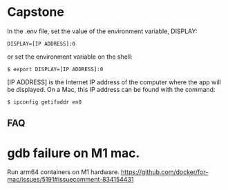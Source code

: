 # Capstone

In the .env file, set the value of the environment variable, DISPLAY:
```shell
DISPLAY=[IP ADDRESS]:0
```
or set the environment variable on the shell:
```shell
$ export DISPLAY=[IP ADDRESS]:0
```
[IP ADDRESS] is the Internet IP address of the computer where the app will be displayed. On a Mac, this IP address can be found with the command:
```shell
$ ipconfig getifaddr en0
```

## FAQ
# gdb failure on M1 mac.
Run arm64 containers on M1 hardware.
https://github.com/docker/for-mac/issues/5191#issuecomment-834154431
